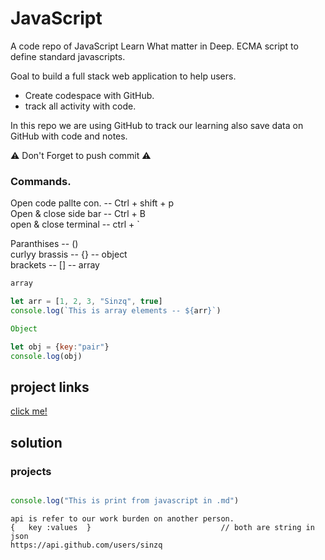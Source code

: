 # JavaScript

A code repo of JavaScript Learn What matter in Deep.
ECMA script to define standard javascripts.

Goal to build a full stack web application to help users.
* Create codespace with GitHub.
* track all activity with code.

In this repo we are using GitHub to track our learning also save data on GitHub with code and notes. <br>

⚠️ Don't Forget to push commit ⚠️

### Commands.
Open code pallte con. -- Ctrl + shift + p     <br>
Open & close side bar -- Ctrl + B             <br>
open & close terminal -- ctrl + `             <br>

Paranthises    -- ()					<br>
curlyy brassis -- {} -- object			<br>
brackets       -- [] -- array			<br>

```Javascript 
array

let arr = [1, 2, 3, "Sinzq", true]
console.log(`This is array elements -- ${arr}`)

```

```Javascript 
Object  

let obj = {key:"pair"}
console.log(obj)
```


## project links 
[click me!](https://github.com/sinzq)


## solution

### projects

```Javascript 

console.log("This is print from javascript in .md")

```

```
api is refer to our work burden on another person.
{	key :values  }                             // both are string in json 
https://api.github.com/users/sinzq
```
